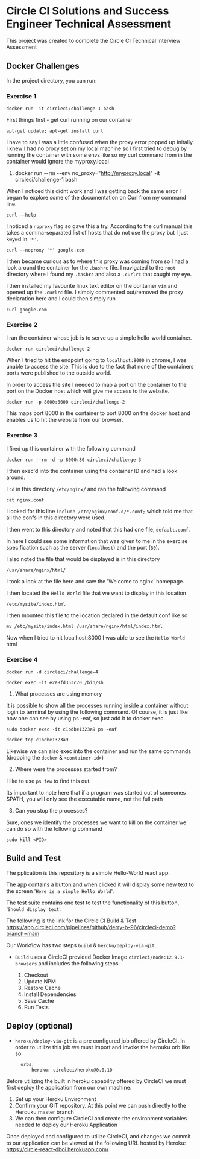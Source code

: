 # Circle CI Solutions and Success Engineer Technical Assessment

This project was created to complete the Circle CI Technical Interview Assessment

## Docker Challenges

In the project directory, you can run:

### Exercise 1

    docker run -it circleci/challenge-1 bash

First things first - get curl running on our container

    apt-get update; apt-get install curl

I have to say I was a little confused when the proxy error popped up initally. I knew I had no proxy set on my local machine so I first tried to debug by running the container with some envs like so my curl command from in the container would ignore the myproxy.local

1) docker run --rm --env no_proxy="http://myproxy.local" -it circleci/challenge-1 bash

When I noticed this didnt work and I was getting back the same error I began to explore some of the documentation on Curl from my command line. 
    
    curl --help

I noticed a ``noproxy`` flag so gave this a try. According to the curl manual this takes a comma-separated list of hosts that do not use the proxy but I just keyed in ``'*'``. 

    curl --noproxy '*' google.com

I then became curious as to where this proxy was coming from so I had a look around the container for the ``.bashrc`` file. I navigated to the ``root`` directory where I found my ``.bashrc`` and also a ``.curlrc`` that caught my eye. 

I then installed my favourite linux text editor on the container ``vim`` and opened up the ``.curlrc`` file. I simply commented out/removed the proxy declaration here and I could then simply run

    curl google.com


### Exercise 2

I ran the container whose job is to serve up a simple hello-world container. 

    docker run circleci/challenge-2

When I tried to hit the endpoint going to ``localhost:8000`` in chrome, I was unable to access the site. This is due to the fact that none of the containers ports were published to the outside world.

In order to access the site I needed to map a port on the container to the port on the Docker host which will give me access to the website.

    docker run -p 8000:8000 circleci/challenge-2

This maps port 8000 in the container to port 8000 on the docker host and enables us to hit the website from our browser.

### Exercise 3

I fired up this container with the following command 

    docker run --rm -d -p 8000:80 circleci/challenge-3

I then exec'd into the container using the container ID and had a look around.

I ``cd`` in this directory ``/etc/nginx/`` and ran the following command

    cat nginx.conf

I looked for this line ``include /etc/nginx/conf.d/*.conf;`` which told me that all the confs in this directory were used.

I then went to this directory and noted that this had one file, ``default.conf``.

In here I could see some information that was given to me in the exercise specification such as the server (``localhost``) and the port (``80``).

I also noted the file that would be displayed is in this directory

    /usr/share/nginx/html/

I took a look at the file here and saw the 'Welcome to nginx' homepage.

I then located the ``Hello World`` file that we want to display in this location

    /etc/mysite/index.html

I then mounted this file to the location declared in the default.conf like so

    mv /etc/mysite/index.html /usr/share/nginx/html/index.html

Now when I tried to hit localhost:8000 I was able to see the ``Hello World`` html

### Exercise 4

    docker run -d circleci/challenge-4

    docker exec -it e2e8fd353c70 /bin/sh

 1) What processes are using memory

It is possible to show all the processes running inside a container without
login to terminal by using the following command. Of course,
it is just like how one can see by using ps -eaf, so just add it to docker exec.

    sudo docker exec -it c1bdbe1323a9 ps -eaf

    docker top c1bdbe1323a9 

Likewise we can also exec into the container and run the same commands (dropping the ``docker`` & ``<container-id>``)

 2) Where were the processes started from?

 I like to use ``ps few`` to find this out.

 Its important to note here that if a program was started out of someones $PATH, you
 will only see the executable name, not the full path

 3) Can you stop the processes?

 Sure, ones we identify the processes we want to kill on the container we can do so with the following command 

    sudo kill <PID>

## Build and Test

The pplication is this repository is a simple Hello-World react app.

The app contains a button and when clicked it will display some new text to the screen 
'``Here is a simple Hello World``'.

The test suite contains one test to test the functionality of this button, 
'``Should display text``'.

The following is the link for the Circle CI Build & Test https://app.circleci.com/pipelines/github/derry-b-96/circleci-demo?branch=main

Our Workflow has two steps ``build`` & ``heroku/deploy-via-git``. 

* ``Build`` uses a CircleCI provided Docker Image ``circleci/node:12.9.1-browsers`` and 
includes the following steps

    1) Checkout
    2) Update NPM
    3) Restore Cache
    4) Install Dependencies
    5) Save Cache
    6) Run Tests


## Deploy (optional)
* ``heroku/deploy-via-git`` is a pre configured job offered by CircleCI. In order to 
utilize this job we must import and invoke the herouku orb like so

        orbs:
            heroku: circleci/heroku@0.0.10 


Before utilizing the built in heroku capability offered by CircleCI we must first deploy the application from our own machine. 

1) Set up your Heroku Environment 
2) Confirm your GIT repository. At this point we can push directly to the Herouku master branch
3) We can then configure CircleCI and create the environment variables needed to deploy our Heroku Application

Once deployed and configured to utilize CircleCI, and changes we commit to our application can be viewed at the following URL hosted by Heroku: 
https://circle-react-dboi.herokuapp.com/




